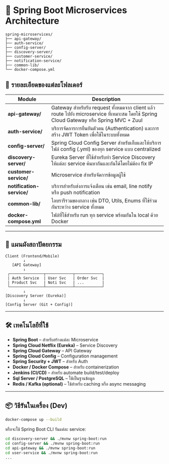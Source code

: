 
# 📘 Spring Boot Microservices Architecture

```
spring-microservices/
├── api-gateway/
├── auth-service/
├── config-server/
├── discovery-server/
├── customer-service/
├── notification-service/
├── common-lib/
└── docker-compose.yml
```

## 🔹 รายละเอียดของแต่ละโฟลเดอร์

| Module                 | Description |
|------------------------|-------------|
| **api-gateway/**       | Gateway สำหรับรับ request ทั้งหมดจาก client แล้ว route ไปยัง microservice ที่เหมาะสม โดยใช้ Spring Cloud Gateway หรือ Spring MVC + Zuul |
| **auth-service/**      | บริการจัดการการยืนยันตัวตน (Authentication) และการสร้าง JWT Token เพื่อใช้ในระบบทั้งหมด |
| **config-server/**     | Spring Cloud Config Server สำหรับเก็บและให้บริการไฟล์ config (.yml) ของทุก service แบบ centralized |
| **discovery-server/**  | Eureka Server ที่ใช้สำหรับทำ Service Discovery ให้แต่ละ service ค้นหากันและกันได้โดยไม่ต้อง fix IP |
| **customer-service/**      | Microservice สำหรับจัดการข้อมูลผู้ใช้ |
| **notification-service/** | บริการสำหรับส่งการแจ้งเตือน เช่น email, line notify หรือ push notification |
| **common-lib/**        | ไลบรารีรวมของกลาง เช่น DTO, Utils, Enums ที่ใช้ร่วมกันระหว่าง service ทั้งหมด |
| **docker-compose.yml** | ไฟล์ที่ใช้สำหรับ run ทุก service พร้อมกันใน local ด้วย Docker |

---

## 🧭 แผนผังสถาปัตยกรรม

```
Client (Frontend/Mobile)
        ↓
   [API Gateway]
        ↓
 ┌───────────────┬────────────┬────────────┐
 | Auth Service  | User Svc   | Order Svc  |
 | Product Svc   | Noti Svc   | ...        |
 └───────────────┴────────────┴────────────┘
        ↓
[Discovery Server (Eureka)]
        ↓
[Config Server (Git + Config)]
```

---

## 🛠 เทคโนโลยีที่ใช้

- **Spring Boot** – สำหรับสร้างแต่ละ Microservice
- **Spring Cloud Netflix (Eureka)** – Service Discovery
- **Spring Cloud Gateway** – API Gateway
- **Spring Cloud Config** – Configuration management
- **Spring Security + JWT** – สำหรับ Auth
- **Docker / Docker Compose** – สำหรับ containerization
- **Jenkins (CI/CD)** – สำหรับ automate build/test/deploy
- **Sql Server / PostgreSQL** – ใช้เป็นฐานข้อมูล
- **Redis / Kafka (optional)** – ใช้สำหรับ caching หรือ async messaging

---

## 📦 วิธีรันในเครื่อง (Dev)

```bash
docker-compose up --build
```

หรือจะใช้ Spring Boot CLI รันแต่ละ service:

```bash
cd discovery-server && ./mvnw spring-boot:run
cd config-server && ./mvnw spring-boot:run
cd api-gateway && ./mvnw spring-boot:run
cd user-service && ./mvnw spring-boot:run
...
```
